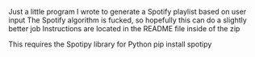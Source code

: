Just a little program I wrote to generate a Spotify playlist based on user input
The Spotify algorithm is fucked, so hopefully this can do a slightly better job
Instructions are located in the README file inside of the zip

This requires the Spotipy library for Python
pip install spotipy
